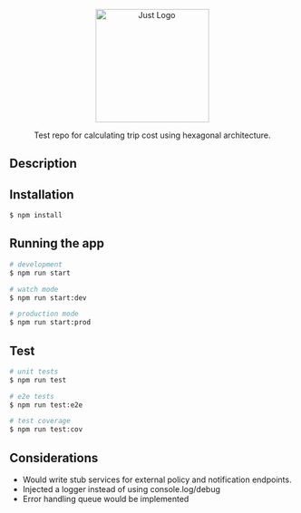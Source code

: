 <p align="center">
  <a href="https://www.just.insure" target="blank"><img src="https://www.just.insure/images/logo.svg" width="200" alt="Just Logo" /></a>
</p>

  <p align="center">Test repo for calculating trip cost using hexagonal architecture.</p>

## Description



## Installation

```bash
$ npm install
```

## Running the app

```bash
# development
$ npm run start

# watch mode
$ npm run start:dev

# production mode
$ npm run start:prod
```

## Test

```bash
# unit tests
$ npm run test

# e2e tests
$ npm run test:e2e

# test coverage
$ npm run test:cov
```

## Considerations

- Would write stub services for external policy and notification endpoints.
- Injected a logger instead of using console.log/debug
- Error handling queue would be implemented
